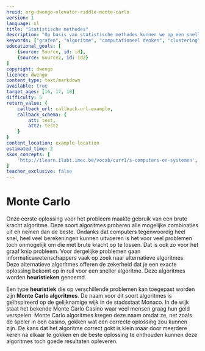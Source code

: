 ```yaml
---
hruid: org-dwengo-elevator-riddle-monte-carlo
version: 1
language: nl
title: "Statistische methodes"
description: "Op basis van statistische methodes kunnen we op een snelle manier en met een hoge kans de correct oplossing vinden."
keywords: ["grafen", "algoritme", "computationeel denken", "clustering", "datastructuur", "monte carlo", "python"]
educational_goals: [
    {source: Source, id: id}, 
    {source: Source2, id: id2}
]
copyright: dwengo
licence: dwengo
content_type: text/markdown
available: true
target_ages: [16, 17, 18]
difficulty: 5
return_value: {
    callback_url: callback-url-example,
    callback_schema: {
        att: test,
        att2: test2
    }
}
content_location: example-location
estimated_time: 2
skos_concepts: [
    'http://ilearn.ilabt.imec.be/vocab/curr1/s-computers-en-systemen', 
]
teacher_exclusive: false
---
```


# Monte Carlo

Onze eerste oplossing voor het probleem maakte gebruik van een brute kracht algoritme. Deze soort algoritmes proberen alle mogelijke combinaties uit en nemen dan de beste. Ondanks dat computers tegenwoordig heel snel, heel veel berekeningen kunnen uitvoeren is het voor veel problemen toch onmogelijk om die met brute kracht op te lossen. Dat is ook zo voor het graaf knip probleem. Voor dergelijke problemen gaan informaticawetenschappers vaak op zoek naar alternatieve algoritmes. Deze alternatieve algoritmes offeren de zekerheid dat je een exacte oplossing bekomt op in ruil voor een sneller algoritme. Deze algoritmes worden **heuristieken** genoemd.

Een type **heuristiek** die op verschillende problemen kan toegepast worden zijn **Monte Carlo algoritmes**. De naam voor dit soort algoritmes is geïnspireerd op de gelijknamige wijk in de stadsstaat Monaco. In de wijk staat het bekende Monte Carlo Casino waar veel mensen graag hun geld verspelen. Monte Carlo algoritmes kregen deze naam omdat ze, net zoals de speler in een casino, gokken wat een correcte oplossing zou kunnen zijn. De kans dat het algoritme correct gokt is klein maar door meerdere keren na elkaar te gokken en de beste oplossing te onthouden kunnen deze algoritmes toch goede resultaten opleveren.


